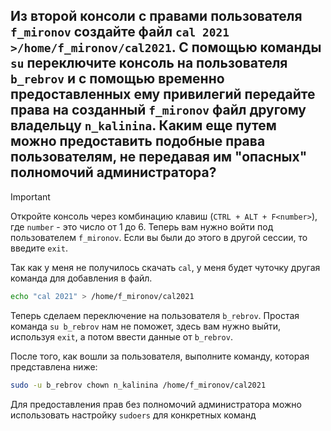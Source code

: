 ## Из второй консоли с правами пользователя `f_mironov` создайте файл `cal 2021 >/home/f_mironov/cal2021`. С помощью команды `su` переключите консоль на пользователя `b_rebrov` и с помощью временно предоставленных ему привилегий передайте права на созданный `f_mironov` файл другому владельцу `n_kalinina`. Каким еще путем можно предоставить подобные права пользователям, не передавая им "опасных" полномочий администратора?

> [!IMPORTANT]
> Откройте консоль через комбинацию клавиш (`CTRL + ALT + F<number>`), где `number` - это число от 1 до 6. Теперь вам нужно войти под пользователем `f_mironov`.
> Если вы были до этого в другой сессии, то введите `exit`.  

Так как у меня не получилось скачать `cal`, у меня будет чуточку другая команда для добавления в файл. 

```bash
echo "cal 2021" > /home/f_mironov/cal2021
```

Теперь сделаем переключение на пользователя `b_rebrov`. Простая команда `su b_rebrov` нам не поможет, здесь вам нужно выйти, используя `exit`, а потом ввести данные от `b_rebrov`. 

После того, как вошли за пользователя, выполните команду, которая представлена ниже:

```bash
sudo -u b_rebrov chown n_kalinina /home/f_mironov/cal2021
```

Для предоставления прав без полномочий администратора можно использовать настройку `sudoers` для конкретных команд
